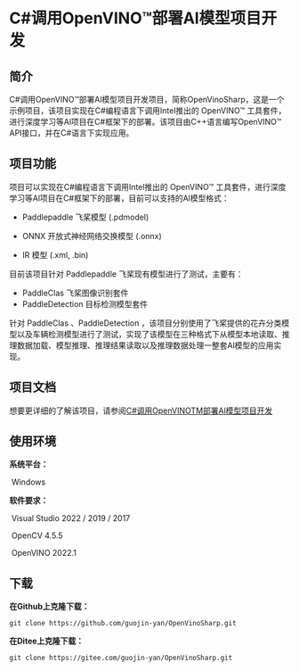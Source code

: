 # C#调用OpenVINO™部署Al模型项目开发
## 简介

C#调用OpenVINO™部署Al模型项目开发项目，简称OpenVinoSharp，这是一个示例项目，该项目实现在C#编程语言下调用Intel推出的 OpenVINO™ 工具套件，进行深度学习等Al项目在C#框架下的部署。该项目由C++语言编写OpenVINO™ API接口，并在C#语言下实现应用。

## 项目功能

项目可以实现在C#编程语言下调用Intel推出的 OpenVINO™ 工具套件，进行深度学习等Al项目在C#框架下的部署，目前可以支持的Al模型格式：

- Paddlepaddle 飞桨模型 (.pdmodel)
- ONNX 开放式神经网络交换模型 (.onnx)

- IR 模型 (.xml, .bin)

目前该项目针对 Paddlepaddle 飞桨现有模型进行了测试，主要有：

- PaddleClas 飞桨图像识别套件
- PaddleDetection 目标检测模型套件

针对 PaddleClas 、PaddleDetection ，该项目分别使用了飞桨提供的花卉分类模型以及车辆检测模型进行了测试，实现了该模型在三种格式下从模型本地读取、推理数据加载、模型推理、推理结果读取以及推理数据处理一整套Al模型的应用实现。

## 项目文档

想要更详细的了解该项目，请参阅[C#调用OpenVINOTM部署Al模型项目开发](/C#调用OpenVINOTM部署Al模型项目开发.docx)

## 使用环境

**系统平台：**

​			Windows

**软件要求：**

​			Visual Studio 2022 / 2019 / 2017

​			OpenCV 4.5.5

​			OpenVINO 2022.1

## 下载

**在Github上克隆下载：**

```shell
git clone https://github.com/guojin-yan/OpenVinoSharp.git
```

**在Ditee上克隆下载：**

```shell
git clone https://gitee.com/guojin-yan/OpenVinoSharp.git
```

